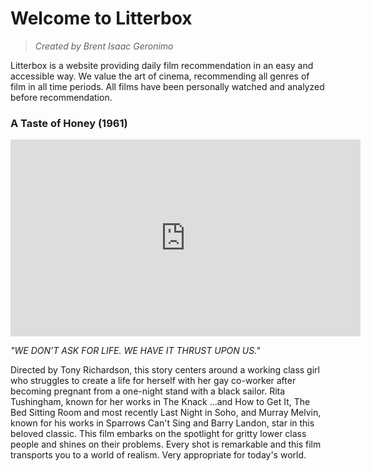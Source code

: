 # Welcome to Litterbox
> *Created by Brent Isaac Geronimo*

Litterbox is a website providing daily film recommendation in an easy and accessible way. We value the art of cinema, recommending all genres of film in all time periods. All films have been personally watched and analyzed before recommendation.


### A Taste of Honey (1961)
<iframe width="560" height="315" src="https://www.youtube.com/embed/y7LK_-rUfdU" title="YouTube video player" frameborder="0" allow="accelerometer; autoplay; clipboard-write; encrypted-media; gyroscope; picture-in-picture" allowfullscreen></iframe>

>
*"WE DON’T ASK FOR LIFE. WE HAVE IT THRUST UPON US."*
>
Directed by Tony Richardson, this story centers around a working class girl who struggles to create a life for herself with her gay co-worker after becoming pregnant from a one-night stand with a black sailor. Rita Tushingham, known for her works in The Knack ...and How to Get It, The Bed Sitting Room and most recently Last Night in Soho, and Murray Melvin, known for his works in Sparrows Can't Sing and Barry Landon, star in this beloved classic. This film embarks on the spotlight for gritty lower class people and shines on their problems. Every shot is remarkable and this film transports you to a world of realism. Very appropriate for today's world.
